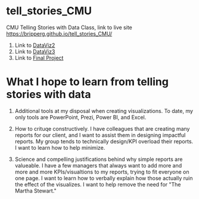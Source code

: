 # tell_stories_CMU
CMU Telling Stories with Data Class, link to live site https://bripperg.github.io/tell_stories_CMU/

1. Link to [DataViz2](https://bripperg.github.io/tell_stories_CMU/dataviz2.html)
2. Link to [DataViz3](https://bripperg.github.io/tell_stories_CMU/dataviz3.html)
3. Link to [Final Project](https://bripperg.github.io/tell_stories_CMU/final_project_BrentRipperger.html)

# What I hope to learn from telling stories with data

1. Additional tools at my disposal when creating visualizations. To date, my only tools are PowerPoint, Prezi, Power BI, and Excel. 

2. How to crituqe constructively. I have colleagues that are creating many reports for our client, and I want to assist them in designing impactful reports. My group tends to technically design/KPI overload their reports. I want to learn how to help minimize. 

3. Science and compelling justifications behind why simple reports are valueable. I have a few managers that always want to add more and more and more KPIs/visualtions to my reports, trying to fit everyone on one page. I want to learn how to verbally explain how those actually ruin the effect of the visualizes. I want to help remove the need for "The Martha Stewart."


